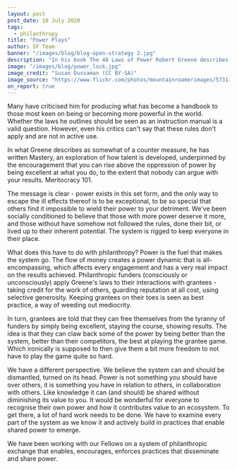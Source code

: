```yaml
---
layout: post
post_date: 10 July 2020
tags:
  - philanthropy
title: "Power Plays"
author: SF Team
banner: "/images/blog/blog-open-strategy 2.jpg"
description: "In his book The 48 Laws of Power Robert Greene describes how he believes power works. He sets out to simply describe, not encourage he says, the systematic gaining, wielding and retaining of power. The focus is entirely on power over or in relation to others. "
image: "/images/blog/power_lock.jpg"
image_credit: "Susan Dussaman (CC BY-SA)"
image_source: "https://www.flickr.com/photos/mountainroamerimages/5731143231/"
on_report: true
---
```

Many have criticised him for producing what has become a handbook to those most keen on being or becoming more powerful in the world. Whether the laws he outlines should be seen as an instruction manual is a valid question. However, even his critics can't say that these rules don't apply and are not in active use. 

In what Greene describes as somewhat of a counter measure, he has written Mastery, an exploration of how talent is developed, underpinned by the encouragement that you can rise above the oppression of power by being excellent at what you do, to the extent that nobody can argue with your results. Meritocracy 101.

The message is clear - power exists in this set form, and the only way to escape the ill effects thereof is to be exceptional, to be so special that others find it impossible to wield their power to your detriment. We've been socially conditioned to believe that those with more power deserve it more, and those without have somehow not followed the rules, done their bit, or lived up to their inherent potential. The system is rigged to keep everyone in their place. 

What does this have to do with philanthropy? Power is the fuel that makes the system go. The flow of money creates a power dynamic that is all-encompassing, which affects every engagement and has a very real impact on the results achieved. Philanthropic funders (consciously or unconsciously) apply Greene's laws to their interactions with grantees - taking credit for the work of others, guarding reputation at all cost, using selective generosity. Keeping grantees on their toes is seen as best practice, a way of weeding out mediocrity. 

In turn, grantees are told that they can free themselves from the tyranny of funders by simply being excellent, staying the course, showing results. The idea is that they can claw back some of the power by being better than the system, better than their competitors, the best at playing the grantee game. Which ironically is supposed to then give them a bit more freedom to not have to play the game quite so hard. 

We have a different perspective. We believe the system can and should be dismantled, turned on its head. Power is not something you should have over others, it is something you have in relation to others, in collaboration with others. Like knowledge it can (and should) be shared without diminishing its value to you. It would be wonderful for everyone to recognise their own power and how it contributes value to an ecosystem. To get there, a lot of hard work needs to be done. We have to examine every part of the system as we know it and actively build in practices that enable shared power to emerge.

We have been working with our Fellows on a system of philanthropic exchange that enables, encourages, enforces practices that disseminate and share power. 